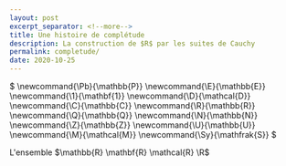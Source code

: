 ```yaml
---
layout: post
excerpt_separator: <!--more-->
title: Une histoire de complétude
description: La construction de $R$ par les suites de Cauchy 
permalink: completude/
date: 2020-10-25
---
```

$
\newcommand{\Pb}{\mathbb{P}}
\newcommand{\E}{\mathbb{E}}
\newcommand{\1}{\mathbf{1}}
\newcommand{\D}{\mathcal{D}}
\newcommand{\C}{\mathbb{C}}
\newcommand{\R}{\mathbb{R}}
\newcommand{\Q}{\mathbb{Q}}
\newcommand{\N}{\mathbb{N}}
\newcommand{\Z}{\mathbb{Z}}
\newcommand{\U}{\mathbb{U}}
\newcommand{\M}{\mathcal{M}}
\newcommand{\Sy}{\mathfrak{S}}
$

L'ensemble $\mathbb{R} \mathbf{R} \mathcal{R} \R$
